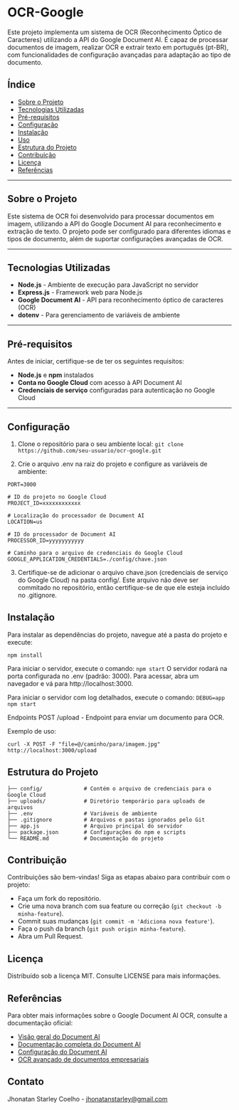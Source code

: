 # OCR-Google

Este projeto implementa um sistema de OCR (Reconhecimento Óptico de Caracteres) utilizando a API do Google Document AI. É capaz de processar documentos de imagem, realizar OCR e extrair texto em português (pt-BR), com funcionalidades de configuração avançadas para adaptação ao tipo de documento.

## Índice

- [Sobre o Projeto](#sobre-o-projeto)
- [Tecnologias Utilizadas](#tecnologias-utilizadas)
- [Pré-requisitos](#pré-requisitos)
- [Configuração](#configuração)
- [Instalação](#instalação)
- [Uso](#uso)
- [Estrutura do Projeto](#estrutura-do-projeto)
- [Contribuição](#contribuição)
- [Licença](#licença)
- [Referências](#referências)
---

## Sobre o Projeto

Este sistema de OCR foi desenvolvido para processar documentos em imagem, utilizando a API do Google Document AI para reconhecimento e extração de texto. O projeto pode ser configurado para diferentes idiomas e tipos de documento, além de suportar configurações avançadas de OCR.

---

## Tecnologias Utilizadas

- **Node.js** - Ambiente de execução para JavaScript no servidor
- **Express.js** - Framework web para Node.js
- **Google Document AI** - API para reconhecimento óptico de caracteres (OCR)
- **dotenv** - Para gerenciamento de variáveis de ambiente

---

## Pré-requisitos

Antes de iniciar, certifique-se de ter os seguintes requisitos:

- **Node.js** e **npm** instalados
- **Conta no Google Cloud** com acesso à API Document AI
- **Credenciais de serviço** configuradas para autenticação no Google Cloud

---

## Configuração

1. Clone o repositório para o seu ambiente local:
   ```git clone https://github.com/seu-usuario/ocr-google.git```

2. Crie o arquivo .env na raiz do projeto e configure as variáveis de ambiente:

```# Porta na qual a aplicação será executada
PORT=3000

# ID do projeto no Google Cloud
PROJECT_ID=xxxxxxxxxxxx

# Localização do processador de Document AI
LOCATION=us

# ID do processador de Document AI
PROCESSOR_ID=yyyyyyyyyyy

# Caminho para o arquivo de credenciais do Google Cloud
GOOGLE_APPLICATION_CREDENTIALS=./config/chave.json
```

3. Certifique-se de adicionar o arquivo chave.json (credenciais de serviço do Google Cloud) na pasta config/. Este arquivo não deve ser commitado no repositório, então certifique-se de que ele esteja incluído no .gitignore.

## Instalação
Para instalar as dependências do projeto, navegue até a pasta do projeto e execute:

```npm install```

Para iniciar o servidor, execute o comando:
```npm start```
O servidor rodará na porta configurada no .env (padrão: 3000). Para acessar, abra um navegador e vá para http://localhost:3000.

Para iniciar o servidor com log detalhados, execute o comando:
```DEBUG=app npm start```

Endpoints
POST /upload - Endpoint para enviar um documento para OCR.

Exemplo de uso:

```curl -X POST -F "file=@/caminho/para/imagem.jpg" http://localhost:3000/upload```

## Estrutura do Projeto

```ocr-google/
├── config/             # Contém o arquivo de credenciais para o Google Cloud
├── uploads/            # Diretório temporário para uploads de arquivos
├── .env                # Variáveis de ambiente
├── .gitignore          # Arquivos e pastas ignorados pelo Git
├── app.js              # Arquivo principal do servidor
├── package.json        # Configurações do npm e scripts
└── README.md           # Documentação do projeto
```

## Contribuição
Contribuições são bem-vindas! Siga as etapas abaixo para contribuir com o projeto:

- Faça um fork do repositório.
- Crie uma nova branch com sua feature ou correção (```git checkout -b minha-feature```).
- Commit suas mudanças (```git commit -m 'Adiciona nova feature'```).
- Faça o push da branch (```git push origin minha-feature```).
- Abra um Pull Request.

## Licença
Distribuído sob a licença MIT. Consulte LICENSE para mais informações.

## Referências
Para obter mais informações sobre o Google Document AI OCR, consulte a documentação oficial:

- [Visão geral do Document AI](https://cloud.google.com/document-ai?hl=pt-BR)
- [Documentação completa do Document AI](https://cloud.google.com/document-ai/docs)
- [Configuração do Document AI](https://cloud.google.com/document-ai/docs/setup)
- [OCR avançado de documentos empresariais](https://cloud.google.com/document-ai/docs/enterprise-document-ocr#ocr-processing)


## Contato
Jhonatan Starley Coelho - jhonatanstarley@gmail.com
